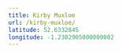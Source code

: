 ```yaml
---
title: Kirby Muxloe
url: /kirby-muxloe/
latitude: 52.6332845
longitude: -1.2302905000000002
---
```

